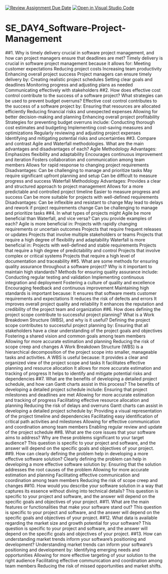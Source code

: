 [![Review Assignment Due Date](https://classroom.github.com/assets/deadline-readme-button-22041afd0340ce965d47ae6ef1cefeee28c7c493a6346c4f15d667ab976d596c.svg)](https://classroom.github.com/a/9pw6JKcu)
[![Open in Visual Studio Code](https://classroom.github.com/assets/open-in-vscode-2e0aaae1b6195c2367325f4f02e2d04e9abb55f0b24a779b69b11b9e10269abc.svg)](https://classroom.github.com/online_ide?assignment_repo_id=18495676&assignment_repo_type=AssignmentRepo)
# SE_DAY4_Software-Project-Management
##1. Why is timely delivery crucial in software project management, and how can project managers ensure that deadlines are met?
Timely delivery is crucial in software project management because it allows for:
Meeting customer expectations
Reducing project costs
Increasing team productivity
Enhancing overall project success
Project managers can ensure timely delivery by:
Creating realistic project schedules
Setting clear goals and deadlines
Monitoring progress and adjusting plans as needed
Communicating effectively with stakeholders
##2. How does effective cost control contribute to the success of a software project? What strategies can be used to prevent budget overruns?
Effective cost control contributes to the success of a software project by:
Ensuring that resources are allocated efficiently
Reducing financial risks and unexpected expenses
Allowing for better decision-making and planning
Enhancing overall project profitability
Strategies for preventing budget overruns include:
Conducting thorough cost estimates and budgeting
Implementing cost-saving measures and optimizations
Regularly reviewing and adjusting project expenses
Identifying and mitigating potential risks and uncertainties
##3. Compare and contrast Agile and Waterfall methodologies. What are the main advantages and disadvantages of each?
Agile Methodology
Advantages:
Emphasizes flexibility and adaptability
Encourages continuous improvement and iteration
Fosters collaboration and communication among team members
Allows for rapid response to changing project requirements
Disadvantages:
Can be challenging to manage and prioritize tasks
May require significant upfront planning and setup
Can be difficult to measure progress and success
Waterfall Methodology
Advantages:
Provides a clear and structured approach to project management
Allows for a more predictable and controlled project timeline
Easier to measure progress and success
Can be more suitable for projects with well-defined requirements
Disadvantages:
Can be inflexible and resistant to change
May lead to delays and rework if project requirements change
Can be challenging to manage and prioritize tasks
##4. In what types of projects might Agile be more beneficial than Waterfall, and vice versa? Can you provide examples of each?
Agile is more beneficial in:
Projects with rapidly changing requirements or uncertain outcomes
Projects that require frequent releases or updates
Projects that involve multiple stakeholders or teams
Projects that require a high degree of flexibility and adaptability
Waterfall is more beneficial in:
Projects with well-defined and stable requirements
Projects that require a high degree of predictability and control
Projects that involve complex or critical systems
Projects that require a high level of documentation and traceability
##5. What are some methods for ensuring quality assurance throughout a software project? Why is it important to maintain high standards?
Methods for ensuring quality assurance include:
Conducting regular testing and validation
Implementing continuous integration and deployment
Fostering a culture of quality and excellence
Encouraging feedback and continuous improvement
Maintaining high standards is important because:
It ensures that software meets customer requirements and expectations
It reduces the risk of defects and errors
It improves overall project quality and reliability
It enhances the reputation and credibility of the project team and organization
##6. How does defining the project scope contribute to successful project planning? What is a Work Breakdown Structure (WBS), and why is it useful?
Defining the project scope contributes to successful project planning by:
Ensuring that all stakeholders have a clear understanding of the project goals and objectives
Fostering a shared vision and common goals among team members
Allowing for more accurate estimation and planning
Reducing the risk of scope creep and changes
A Work Breakdown Structure (WBS) is a hierarchical decomposition of the project scope into smaller, manageable tasks and activities.
A WBS is useful because:
It provides a clear and organized view of the project scope and tasks
It facilitates effective planning and resource allocation
It allows for more accurate estimation and tracking of progress
It helps to identify and mitigate potential risks and dependencies
##7. What are the benefits of developing a detailed project schedule, and how can Gantt charts assist in this process?
The benefits of developing a detailed project schedule include:
Ensuring that project milestones and deadlines are met
Allowing for more accurate estimation and tracking of progress
Facilitating effective resource allocation and planning
Reducing the risk of delays and overruns
Gantt charts can assist in developing a detailed project schedule by:
Providing a visual representation of the project timeline and dependencies
Facilitating easy identification of critical path activities and milestones
Allowing for effective communication and coordination among team members
Enabling regular review and update of the project schedule
##8. What are the core issues that your software aims to address? Why are these problems significant to your target audience?
This question is specific to your project and software, and the answer will depend on the specific goals and objectives of your project.
##9. How can clearly defining the problem help in developing a more effective software solution?
Clearly defining the problem can help in developing a more effective software solution by:
Ensuring that the solution addresses the root causes of the problem
Allowing for more accurate estimation and planning
Facilitating effective communication and coordination among team members
Reducing the risk of scope creep and changes
##10. How would you describe your software solution in a way that captures its essence without diving into technical details?
This question is specific to your project and software, and the answer will depend on the specific goals and objectives of your project.
##11. What are the main features or functionalities that make your software stand out?
This question is specific to your project and software, and the answer will depend on the specific goals and objectives of your project.
##12. What data is available regarding the market size and growth potential for your software?
This question is specific to your project and software, and the answer will depend on the specific goals and objectives of your project.
##13. How can understanding market trends inform your software’s positioning and development?
Understanding market trends can inform your software’s positioning and development by:
Identifying emerging needs and opportunities
Allowing for more effective targeting of your solution to the right audience
Facilitating effective communication and coordination among team members
Reducing the risk of missed opportunities and market shifts.
